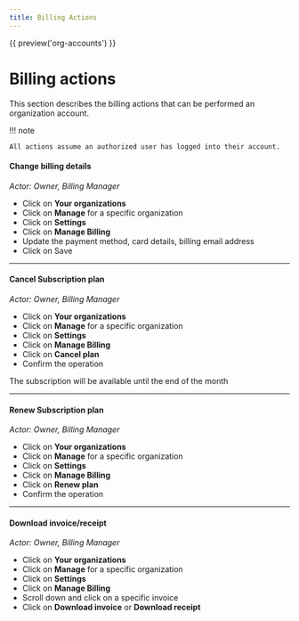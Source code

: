 ```yaml
---
title: Billing Actions
---
```


{{ preview('org-accounts') }}

# Billing actions

This section describes the billing actions that
can be performed an organization account.

!!! note

    All actions assume an authorized user has logged into their account.

#### Change billing details

*Actor: Owner, Billing Manager*

* Click on **Your organizations**
* Click on **Manage** for a specific organization
* Click on **Settings**
* Click on **Manage Billing**
* Update the payment method, card details, billing email address
* Click on Save

---

#### Cancel Subscription plan

*Actor: Owner, Billing Manager*

* Click on **Your organizations**
* Click on **Manage** for a specific organization
* Click on **Settings**
* Click on **Manage Billing**
* Click on **Cancel plan**
* Confirm the operation

The subscription will be available until the end of the month

---

#### Renew Subscription plan

*Actor: Owner, Billing Manager*

* Click on **Your organizations**
* Click on **Manage** for a specific organization
* Click on **Settings**
* Click on **Manage Billing**
* Click on **Renew plan**
* Confirm the operation

---

#### Download invoice/receipt

*Actor: Owner, Billing Manager*

* Click on **Your organizations**
* Click on **Manage** for a specific organization
* Click on **Settings**
* Click on **Manage Billing**
* Scroll down and click on a specific invoice
* Click on **Download invoice** or **Download receipt**

